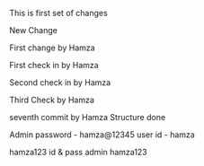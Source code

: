 This is first set of changes

New Change

First change by Hamza

First check in by Hamza

Second check in by Hamza

Third Check by Hamza

seventh commit by Hamza
 Structure done 


Admin password - hamza@12345
user id - hamza

hamza123 id & pass admin
hamza123

